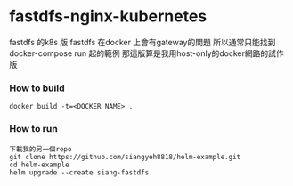 # fastdfs-nginx-kubernetes

fastdfs 的k8s 版
fastdfs 在docker 上會有gateway的問題
所以通常只能找到docker-compose run 起的範例
那這版算是我用host-only的docker網路的試作版

### How to build
```
docker build -t=<DOCKER NAME> .
```
### How to run
```
下載我的另一個repo
git clone https://github.com/siangyeh8818/helm-example.git
cd helm-example
helm upgrade --create siang-fastdfs
```

